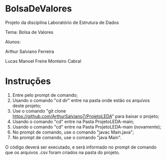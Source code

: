 # BolsaDeValores
Projeto da disciplina Laboratório de Estrutura de Dados

Tema: Bolsa de Valores

Alunos: 

Arthur Salviano Ferreira

Lucas Manoel Freire Monteiro Cabral
# Instruções


1.  Entre pelo prompt de comando;
2.  Usando o comando "cd dir" entre na pasta onde estão os arquivos deste projeto;
3.  Use o comando "git clone https://github.com/ArthurSalviano7/ProjetoLEDA" para baixar o projeto;
4.  Usando o comando "cd" entre na Pasta ProjetoLEDA-main;
5.  Usando o comando "cd" entre na Pasta ProjetoLEDA-main (novamente);
6.  No prompt de comando, use o comando "javac Main.java";
7.  No prompt de comando, use o comando "java Main".

O código deverá ser executado, e será informado no prompt de comando que os arquivos .csv foram criados na pasta do projeto.
